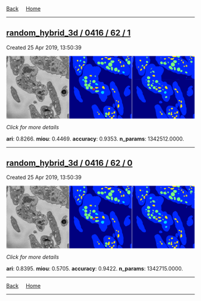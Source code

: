 
[Back](..)&nbsp;&nbsp;&nbsp;&nbsp;&nbsp;[Home](https://leapmanlab.github.io/snapshots)

---

<div class="summary"><a href="1"><h2>random_hybrid_3d / 0416 / 62 / 1</h2></a><p>Created 25 Apr 2019, 13:50:39
</p><a href="1"><img src="1/media/summary.png" align="center"></a><p>
<i>Click for more details</i>
</p></div>

**ari**: 0.8266. **miou**: 0.4469. **accuracy**: 0.9353. **n_params**: 1342512.0000. 

---

<div class="summary"><a href="0"><h2>random_hybrid_3d / 0416 / 62 / 0</h2></a><p>Created 25 Apr 2019, 13:50:39
</p><a href="0"><img src="0/media/summary.png" align="center"></a><p>
<i>Click for more details</i>
</p></div>

**ari**: 0.8395. **miou**: 0.5705. **accuracy**: 0.9422. **n_params**: 1342715.0000. 

---

[Back](..)&nbsp;&nbsp;&nbsp;&nbsp;&nbsp;[Home](https://leapmanlab.github.io/snapshots)

---